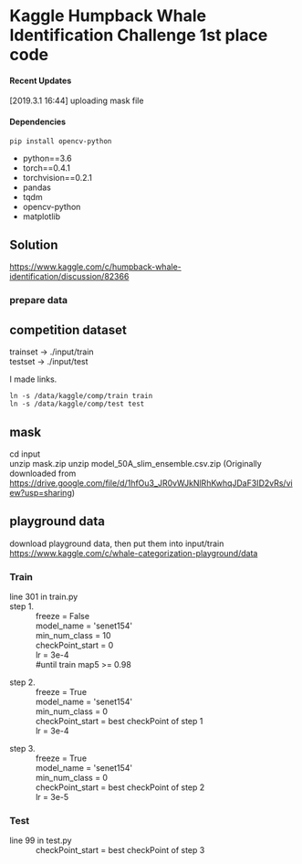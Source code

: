 # Kaggle Humpback Whale Identification Challenge 1st place code

#### Recent Updates

[2019.3.1 16:44] uploading mask file

#### Dependencies

```
pip install opencv-python
```

- python==3.6
- torch==0.4.1
- torchvision==0.2.1
- pandas
- tqdm
- opencv-python
- matplotlib

## Solution

https://www.kaggle.com/c/humpback-whale-identification/discussion/82366

### prepare data

## competition dataset

trainset -> ./input/train  
testset -> ./input/test

I made links.

```
ln -s /data/kaggle/comp/train train
ln -s /data/kaggle/comp/test test
```

## mask

cd input  
unzip mask.zip
unzip model_50A_slim_ensemble.csv.zip (Originally downloaded from https://drive.google.com/file/d/1hfOu3_JR0vWJkNlRhKwhqJDaF3ID2vRs/view?usp=sharing)

## playground data

download playground data, then put them into input/train  
https://www.kaggle.com/c/whale-categorization-playground/data

### Train

line 301 in train.py  
step 1.  
&ensp;&ensp;&ensp;&ensp;&ensp;&ensp; freeze = False  
&ensp;&ensp;&ensp;&ensp;&ensp;&ensp; model_name = 'senet154'  
&ensp;&ensp;&ensp;&ensp;&ensp;&ensp; min_num_class = 10  
&ensp;&ensp;&ensp;&ensp;&ensp;&ensp; checkPoint_start = 0  
&ensp;&ensp;&ensp;&ensp;&ensp;&ensp; lr = 3e-4  
&ensp;&ensp;&ensp;&ensp;&ensp;&ensp; #until train map5 >= 0.98

step 2.  
&ensp;&ensp;&ensp;&ensp;&ensp;&ensp; freeze = True  
 &ensp;&ensp;&ensp;&ensp;&ensp;&ensp; model_name = 'senet154'  
 &ensp;&ensp;&ensp;&ensp;&ensp;&ensp; min_num_class = 0  
 &ensp;&ensp;&ensp;&ensp;&ensp;&ensp; checkPoint_start = best checkPoint of step 1  
 &ensp;&ensp;&ensp;&ensp;&ensp;&ensp; lr = 3e-4

step 3.  
&ensp;&ensp;&ensp;&ensp;&ensp;&ensp; freeze = True  
 &ensp;&ensp;&ensp;&ensp;&ensp;&ensp; model_name = 'senet154'  
 &ensp;&ensp;&ensp;&ensp;&ensp;&ensp; min_num_class = 0  
 &ensp;&ensp;&ensp;&ensp;&ensp;&ensp; checkPoint_start = best checkPoint of step 2  
 &ensp;&ensp;&ensp;&ensp;&ensp;&ensp; lr = 3e-5

### Test

line 99 in test.py  
&ensp;&ensp;&ensp;&ensp;&ensp;&ensp; checkPoint_start = best checkPoint of step 3
